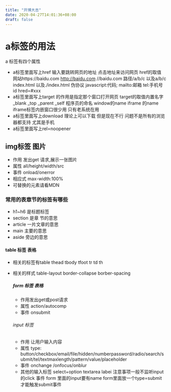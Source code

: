 ```yaml
---
title: "开博大吉"
date: 2020-04-27T14:01:36+08:00
draft: false
---
```



# a标签的用法
  a 标签有四个属性
 * a标签里面写上href 输入要跳转网页的地址 点击地址来访问网页 href的取值 网站https://baidu.com http://baidu.com //baidu.com  路径/a/b/c 以及a/b/c index.html 以及./index.html  伪协议 javascript:代码;  mailto:邮箱  tel:手机号  id hred=#xxx
 * a标签里面写上target 的作用是指定那个窗口打开网页  target的取值内置名字_blank _top _parent _self   程序员的命名  window的name  iframe 的name   iframe标签内嵌窗口很少用 只有老系统在用
 *  a标签里面写上download 理论上可以下载 但是现在不行 问题不是所有的浏览器都支持 尤其是手机  
 *  a标签里面写上rel=noopener 

## img标签 图片
 *  作用 发出get 请求,展示一张图片
 *  属性 all/height/width/src
 *  事件  onload/onerror
 *  相应式 max-width:100%
 *  可替换的元素请看MDN
 
### 常用的表章节的标签有哪些
* h1~h6 是标题标签
* section 是章 节的意思
* article 一片文章的意思
* main 主要的意思
* aside 旁边的意思
#### table 标签 表格
* 相关的标签有table thead tbody tfoot tr td th
* 相关的样式 table-layout  border-collapse borber-spacing
  ##### form 标签 表格
  * 作用发出get或post请求
  * 属性 action/autocomp
  * 事件 onsubmit
  
   ###### input 标签
   * 作用 让用户输入内容
   * 属性 type: button/checkbox/email/file/hidden/numberpassword/radio/search/submit/tel/textmaxlength/pattern/value/placeholder
   * 事件 onchange /onfocus/onblur
   * 其他的输入标签 select+option textarea labei  注意事项一般不监听input的click 事件 form 里面的input要有name  form里面放一个type=submit才能触发submit事件